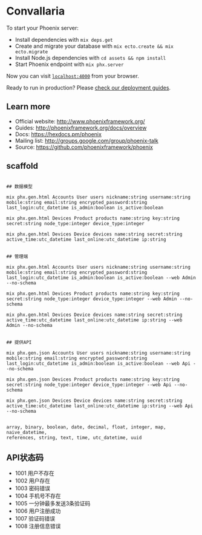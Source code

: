 # Convallaria

To start your Phoenix server:

  * Install dependencies with `mix deps.get`
  * Create and migrate your database with `mix ecto.create && mix ecto.migrate`
  * Install Node.js dependencies with `cd assets && npm install`
  * Start Phoenix endpoint with `mix phx.server`

Now you can visit [`localhost:4000`](http://localhost:4000) from your browser.

Ready to run in production? Please [check our deployment guides](http://www.phoenixframework.org/docs/deployment).

## Learn more

  * Official website: http://www.phoenixframework.org/
  * Guides: http://phoenixframework.org/docs/overview
  * Docs: https://hexdocs.pm/phoenix
  * Mailing list: http://groups.google.com/group/phoenix-talk
  * Source: https://github.com/phoenixframework/phoenix



## scaffold


```

## 数据模型

mix phx.gen.html Accounts User users nickname:string username:string mobile:string email:string encrypted_password:string last_login:utc_datetime is_admin:boolean is_active:boolean

mix phx.gen.html Devices Product products name:string key:string secret:string node_type:integer device_type:integer

mix phx.gen.html Devices Device devices name:string secret:string active_time:utc_datetime last_online:utc_datetime ip:string


## 管理端

mix phx.gen.html Accounts User users nickname:string username:string mobile:string email:string encrypted_password:string last_login:utc_datetime is_admin:boolean is_active:boolean --web Admin --no-schema

mix phx.gen.html Devices Product products name:string key:string secret:string node_type:integer device_type:integer --web Admin --no-schema

mix phx.gen.html Devices Device devices name:string secret:string active_time:utc_datetime last_online:utc_datetime ip:string --web Admin --no-schema


## 提供API

mix phx.gen.json Accounts User users nickname:string username:string mobile:string email:string encrypted_password:string last_login:utc_datetime is_admin:boolean is_active:boolean --web Api --no-schema

mix phx.gen.json Devices Product products name:string key:string secret:string node_type:integer device_type:integer --web Api --no-schema

mix phx.gen.json Devices Device devices name:string secret:string active_time:utc_datetime last_online:utc_datetime ip:string --web Api --no-schema

```


```

array, binary, boolean, date, decimal, float, integer, map, naive_datetime,
references, string, text, time, utc_datetime, uuid

```


## API状态码

- 1001 用户不存在
- 1002 用户存在
- 1003 密码错误
- 1004 手机号不存在
- 1005 一分钟最多发送3条验证码
- 1006 用户注册成功
- 1007 验证码错误
- 1008 注册信息错误